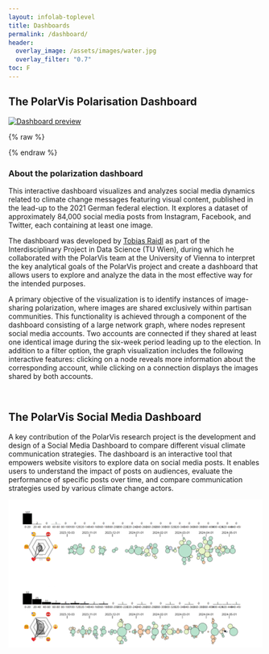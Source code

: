 ```yaml
---
layout: infolab-toplevel
title: Dashboards
permalink: /dashboard/
header:
  overlay_image: /assets/images/water.jpg
  overlay_filter: "0.7"
toc: F
---
```


## The PolarVis Polarisation Dashboard 

<div class='tableauPlaceholder' id='viz1750088466954' style='position: relative;'>
  <noscript>
    <a href='#'>
      <img alt='Dashboard preview' src='https://public.tableau.com/static/images/TQ/TQRNN2NNP/1.png' style='border: none;' />
    </a>
  </noscript>
  <object class='tableauViz' style='display:none;'>
    <param name='host_url' value='https%3A%2F%2Fpublic.tableau.com%2F' />
    <param name='embed_code_version' value='3' />
    <param name='path' value='views/OnlinePolarizationaroundClimateChangeinEurope/Dashboard1' />
    <param name='toolbar' value='yes' />
    <param name='static_image' value='https://public.tableau.com/static/images/TQ/TQRNN2NNP/1.png' />
    <param name='animate_transition' value='yes' />
    <param name='display_static_image' value='yes' />
    <param name='display_spinner' value='yes' />
    <param name='display_overlay' value='yes' />
    <param name='display_count' value='yes' />
    <param name='language' value='en-US' />
  </object>
</div>

{% raw %}
<script type='text/javascript'>
  var divElement = document.getElementById('viz1750088466954');
  var vizElement = divElement.getElementsByTagName('object')[0];

  const w = window.innerWidth;

  if (w > 1000) {
    vizElement.style.width = '1000px';
    vizElement.style.height = '1800px';
  } else if (w > 700) {
    vizElement.style.width = '95vw';
    vizElement.style.height = '2000px';
  } else {
    vizElement.style.width = '100vw';
    vizElement.style.height = '2300px';
  }

  var scriptElement = document.createElement('script');
  scriptElement.src = 'https://public.tableau.com/javascripts/api/viz_v1.js';
  vizElement.parentNode.insertBefore(scriptElement, vizElement);
</script>
{% endraw %}




### About the polarization dashboard 
This interactive dashboard visualizes and analyzes social media dynamics related to climate change messages featuring visual content, published in the lead-up to the 2021 German federal election. It explores a dataset of approximately 84,000 social media posts from Instagram, Facebook, and Twitter, each containing at least one image.

The dashboard was developed by [Tobias Raidl](https://www.linkedin.com/in/tobias-raidl/) as part of the Interdisciplinary Project in Data Science (TU Wien), during which he collaborated with the PolarVis team at the University of Vienna to interpret the key analytical goals of the PolarVis project and create a dashboard that allows users to explore and analyze the data in the most effective way for the intended purposes.

A primary objective of the visualization is to identify instances of image-sharing polarization, where images are shared exclusively within partisan communities. This functionality is achieved through a component of the dashboard consisting of a large network graph, where nodes represent social media accounts. Two accounts are connected if they shared at least one identical image during the six-week period leading up to the election. In addition to a filter option, the graph visualization includes the following interactive features: clicking on a node reveals more information about the corresponding account, while clicking on a connection displays the images shared by both accounts.


<br />


## The PolarVis Social Media Dashboard 


A key contribution of the PolarVis research project is the development and design of a Social Media Dashboard to compare different visual climate communication strategies. The dashboard is an interactive tool that empowers website visitors to explore data on social media posts. It enables users to understand the impact of posts on audiences, evaluate the performance of specific posts over time, and compare communication strategies used by various climate change actors.

<img align="center" width="1100" src="/assets/images/dashboard3.png" />



<br />

